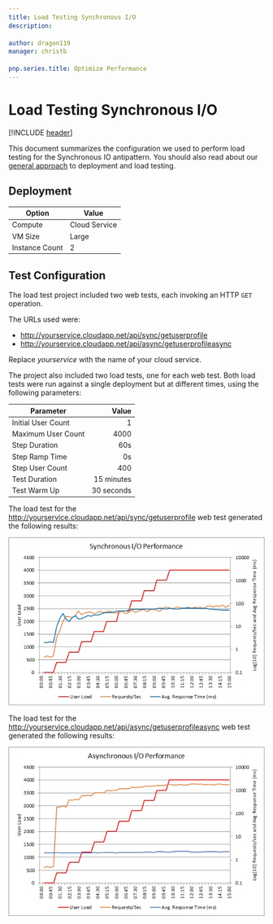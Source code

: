 ```yaml
---
title: Load Testing Synchronous I/O
description: 

author: dragon119
manager: christb

pnp.series.title: Optimize Performance
---
```

# Load Testing Synchronous I/O
[!INCLUDE [header](../../_includes/header.md)]

This document summarizes the configuration we used to perform load testing for the Synchronous IO antipattern. You should also read about our [general approach][general approach] to deployment and load testing.

## Deployment

 Option             | Value  
------------------- | -------------
Compute             | Cloud Service
VM Size             | Large
Instance Count      | 2

## Test Configuration

The load test project included two web tests, each invoking an HTTP `GET` operation.

The URLs used were:

- http://yourservice.cloudapp.net/api/sync/getuserprofile
- http://yourservice.cloudapp.net/api/async/getuserprofileasync

Replace *yourservice* with the name of your cloud service.

The project also included two load tests, one for each web test. Both load tests were
run against a single deployment but at different times, using the following parameters:

Parameter           | Value
------------------- | ------------:
Initial User Count  | 1
Maximum User Count  | 4000
Step Duration       | 60s
Step Ramp Time      | 0s
Step User Count     | 400
Test Duration       | 15 minutes
Test Warm Up        | 30 seconds

The load test for the http://yourservice.cloudapp.net/api/sync/getuserprofile web test generated the following results:

![Load-test results][LoadTest1]

The load test for the http://yourservice.cloudapp.net/api/async/getuserprofileasync web test generated the following results:

![Load-test results][LoadTest2]

[general approach]: ../load-testing.md

[LoadTest1]: _images/SyncPerformance.jpg
[LoadTest2]: _images/AsyncPerformance.jpg


